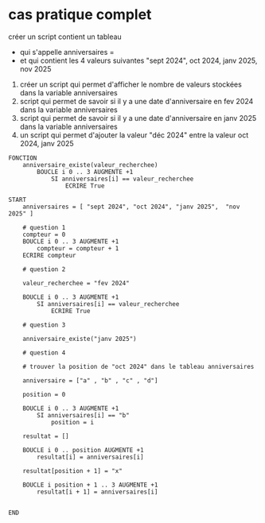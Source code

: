 # cas pratique complet 

créer un script contient un tableau 

- qui s'appelle anniversaires = 
- et qui contient les 4 valeurs suivantes  "sept 2024", oct 2024, janv 2025,  nov 2025

1. créer un script qui permet d'afficher le nombre de valeurs stockées dans la variable anniversaires
2. script qui permet de savoir si il y a une date d'anniversaire en fev 2024 dans la variable anniversaires
3.  script qui permet de savoir si il y a une date d'anniversaire en janv 2025 dans la variable anniversaires
4. un script qui permet d'ajouter la valeur "déc 2024" entre la valeur oct 2024, janv 2025


```
FONCTION 
    anniversaire_existe(valeur_recherchee)
        BOUCLE i 0 .. 3 AUGMENTE +1
            SI anniversaires[i] == valeur_recherchee
                ECRIRE True

START
    anniversaires = [ "sept 2024", "oct 2024", "janv 2025",  "nov 2025" ]
    
    # question 1
    compteur = 0 
    BOUCLE i 0 .. 3 AUGMENTE +1
        compteur = compteur + 1
    ECRIRE compteur
    
    # question 2 

    valeur_recherchee = "fev 2024"
    
    BOUCLE i 0 .. 3 AUGMENTE +1
        SI anniversaires[i] == valeur_recherchee
            ECRIRE True

    # question 3 

    anniversaire_existe("janv 2025")

    # question 4 

    # trouver la position de "oct 2024" dans le tableau anniversaires

    anniversaire = ["a" , "b" , "c" , "d"]

    position = 0 
    
    BOUCLE i 0 .. 3 AUGMENTE +1
        SI anniversaires[i] == "b"
            position = i 

    resultat = []
    
    BOUCLE i 0 .. position AUGMENTE +1
        resultat[i] = anniversaires[i]

    resultat[position + 1] = "x"

    BOUCLE i position + 1 .. 3 AUGMENTE +1
        resultat[i + 1] = anniversaires[i]


END 
```